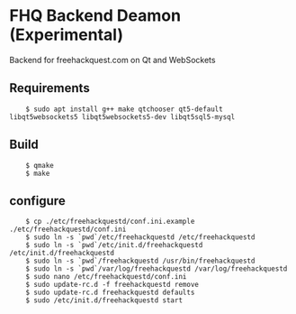 # FHQ Backend Deamon (Experimental)

Backend for freehackquest.com on Qt and WebSockets

## Requirements

        $ sudo apt install g++ make qtchooser qt5-default libqt5websockets5 libqt5websockets5-dev libqt5sql5-mysql

## Build

        $ qmake
        $ make

## configure

        $ cp ./etc/freehackquestd/conf.ini.example ./etc/freehackquestd/conf.ini
        $ sudo ln -s `pwd`/etc/freehackquestd /etc/freehackquestd
        $ sudo ln -s `pwd`/etc/init.d/freehackquestd /etc/init.d/freehackquestd
        $ sudo ln -s `pwd`/freehackquestd /usr/bin/freehackquestd
        $ sudo ln -s `pwd`/var/log/freehackquestd /var/log/freehackquestd
        $ sudo nano /etc/freehackquestd/conf.ini
        $ sudo update-rc.d -f freehackquestd remove
        $ sudo update-rc.d freehackquestd defaults
        $ sudo /etc/init.d/freehackquestd start

